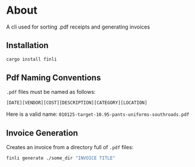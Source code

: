 # About
A cli used for sorting .pdf receipts and generating invoices

## Installation
```bash
cargo install finli
```

## Pdf Naming Conventions
`.pdf` files must be named as follows:
```bash
[DATE][VENDOR][COST][DESCRIPTION][CATEGORY][LOCATION]
```

Here is a valid name: `010125-target-10.95-pants-uniforms-southroads.pdf`

## Invoice Generation
Creates an invoice from a directory full of `.pdf` files:
```bash
finli generate ./some_dir "INVOICE TITLE"
```